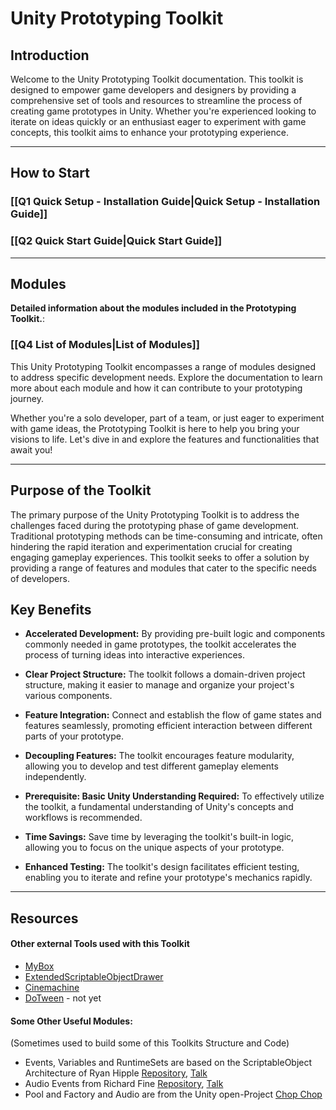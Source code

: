 # Unity Prototyping Toolkit

## Introduction

Welcome to the Unity Prototyping Toolkit documentation. This toolkit is designed to empower game developers and designers by providing a comprehensive set of tools and resources to streamline the process of creating game prototypes in Unity. Whether you're experienced looking to iterate on ideas quickly or an enthusiast eager to experiment with game concepts, this toolkit aims to enhance your prototyping experience.

---
## How to Start

### [[Q1 Quick Setup - Installation Guide|Quick Setup - Installation Guide]]

### [[Q2 Quick Start Guide|Quick Start Guide]]

---
## Modules

**Detailed information about the modules included in the Prototyping Toolkit.**:
### [[Q4 List of Modules|List of Modules]]

This Unity Prototyping Toolkit encompasses a range of modules designed to address specific development needs. Explore the documentation to learn more about each module and how it can contribute to your prototyping journey.

Whether you're a solo developer, part of a team, or just eager to experiment with game ideas, the Prototyping Toolkit is here to help you bring your visions to life. Let's dive in and explore the features and functionalities that await you!

---
## Purpose of the Toolkit

The primary purpose of the Unity Prototyping Toolkit is to address the challenges faced during the prototyping phase of game development. Traditional prototyping methods can be time-consuming and intricate, often hindering the rapid iteration and experimentation crucial for creating engaging gameplay experiences. This toolkit seeks to offer a solution by providing a range of features and modules that cater to the specific needs of developers.
## Key Benefits

- **Accelerated Development:** By providing pre-built logic and components commonly needed in game prototypes, the toolkit accelerates the process of turning ideas into interactive experiences.

- **Clear Project Structure:** The toolkit follows a domain-driven project structure, making it easier to manage and organize your project's various components.

- **Feature Integration:** Connect and establish the flow of game states and features seamlessly, promoting efficient interaction between different parts of your prototype.

- **Decoupling Features:** The toolkit encourages feature modularity, allowing you to develop and test different gameplay elements independently.

- **Prerequisite: Basic Unity Understanding Required:** To effectively utilize the toolkit, a fundamental understanding of Unity's concepts and workflows is recommended.

- **Time Savings:** Save time by leveraging the toolkit's built-in logic, allowing you to focus on the unique aspects of your prototype.

- **Enhanced Testing:** The toolkit's design facilitates efficient testing, enabling you to iterate and refine your prototype's mechanics rapidly.

---
## Resources
#### Other external Tools used with this Toolkit

-  [MyBox](https://github.com/Deadcows/MyBox)
-  [ExtendedScriptableObjectDrawer](https://gist.github.com/tomkail/ba4136e6aa990f4dc94e0d39ec6a058c)
-  [Cinemachine](https://docs.unity3d.com/Packages/com.unity.cinemachine@2.3/manual/index.html)
-  [DoTween](http://dotween.demigiant.com/getstarted.php) - not yet

#### Some Other Useful Modules: 
(Sometimes used to build some of this Toolkits Structure and Code)

-  Events, Variables and RuntimeSets are based on the ScriptableObject Architecture of Ryan Hipple [Repository](https://github.com/roboryantron/Unite2017), [Talk](https://www.youtube.com/watch?v=raQ3iHhE_Kk)
-  Audio Events from Richard Fine [Repository](https://github.com/richard-fine/scriptable-object-demo), [Talk](https://www.youtube.com/watch?v=6vmRwLYWNRo)
-  Pool and Factory and Audio are from the Unity open-Project [Chop Chop](https://github.com/UnityTechnologies/open-project-1)